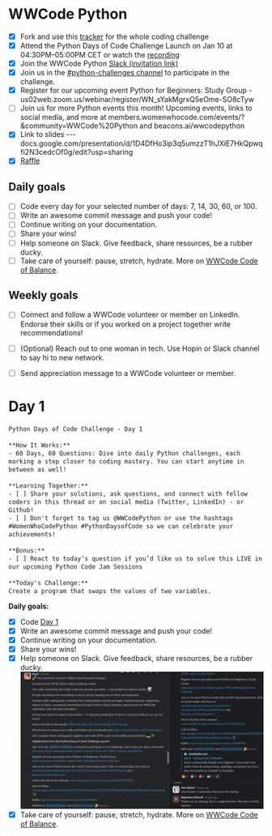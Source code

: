 # WWCode Python

- [x] Fork and use this [tracker](https://github.com/agcdtmr/wwcode-days-of-code-challenge-2024) for the whole coding challenge
- [x] Attend the Python Days of Code Challenge Launch on Jan 10 at 04:30PM–05:00PM CET or watch the [recording](https://www.youtube.com/watch?v=9lDdnvhVBDo)
- [x] Join the WWCode Python [Slack (invitation link)](join.slack.com/t/wwcodepython/shared_invite/zt-21rvhnd77-GIkM~vwnst~rpSaVf6fZ2w)
- [x] Join us in the [#python-challenges channel](wwcodepython.slack.com/archives/C06722AGCGG) to participate in the challenge.
- [x] Register for our upcoming event Python for Beginners: Study Group - us02web.zoom.us/webinar/register/WN_sYakMgrxQ5eOme-SO8cTyw
- [ ] Join us for more Python events this month! Upcoming events, links to social media, and more at members.womenwhocode.com/events/?&community=WWCode%20Python and beacons.ai/wwcodepython
- [x] Link to slides --- docs.google.com/presentation/d/1D4DfHo3ip3q5umzzT1hJXiE7HkQpwqfi2N3cedcOf0g/edit?usp=sharing
- [x] [Raffle](https://wwcode.typeform.com/to/yXYKKH85)

## Daily goals

- [ ] Code every day for your selected number of days: 7, 14, 30, 60, or 100.
- [ ] Write an awesome commit message and push your code!
- [ ] Continue writing on your documentation.
- [ ] Share your wins!
- [ ] Help someone on Slack. Give feedback, share resources, be a rubber ducky.
- [ ] Take care of yourself: pause, stretch, hydrate. More on [WWCode Code of Balance](https://www.womenwhocode.com/blog/category/mental-health).

## Weekly goals

- [ ] Connect and follow a WWCode volunteer or member on LinkedIn. Endorse their skills or if you worked on a project together write recommendations!
- [ ] (Optional) Reach out to one woman in tech. Use Hopin or Slack channel to say hi to new network.
- [ ] Send appreciation message to a WWCode volunteer or member.


# Day 1

```
Python Days of Code Challenge - Day 1

**How It Works:**
- 60 Days, 60 Questions: Dive into daily Python challenges, each marking a step closer to coding mastery. You can start anytime in between as well!

**Learning Together:**
- [ ] Share your solutions, ask questions, and connect with fellow coders in this thread or on social media (Twitter, LinkedIn) - or Github!
- [ ] Don't forget to tag us @WWCodePython or use the hashtags #WomenWhoCodePython #PythonDaysofCode so we can celebrate your achievements!

**Bonus:**
- [ ] React to today’s question if you’d like us to solve this LIVE in our upcoming Python Code Jam Sessions

**Today's Challenge:**
Create a program that swaps the values of two variables.
```

**Daily goals:**

- [x] Code [Day 1](https://github.com/agcdtmr/wwcode-python-2024/blob/main/day-1.py)
- [x] Write an awesome commit message and push your code!
- [x] Continue writing on your documentation.
- [x] Share your wins!
- [x] Help someone on Slack. Give feedback, share resources, be a rubber ducky.
![day1help](https://github.com/agcdtmr/wwcode-python-2024/blob/main/day1-help-p.png)
- [x] Take care of yourself: pause, stretch, hydrate. More on [WWCode Code of Balance](https://www.womenwhocode.com/blog/category/mental-health).
